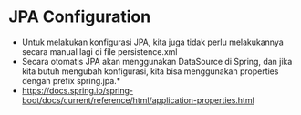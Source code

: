 # JPA Configuration
* Untuk melakukan konfigurasi JPA, kita juga tidak perlu melakukannya secara manual lagi di file persistence.xml
* Secara otomatis JPA akan menggunakan DataSource di Spring, dan jika kita butuh mengubah konfigurasi, kita bisa menggunakan properties dengan prefix spring.jpa.*
* https://docs.spring.io/spring-boot/docs/current/reference/html/application-properties.html 

